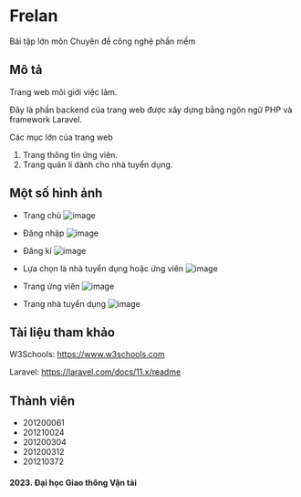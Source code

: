 # Frelan
Bài tập lớn môn Chuyên đề công nghệ phần mềm

## Mô tả
Trang web môi giới việc làm.

Đây là phần backend của trang web được xây dựng bằng ngôn ngữ PHP và framework Laravel.

Các mục lớn của trang web
  
  1. Trang thông tin ứng viên.
  2. Trang quản lí dành cho nhà tuyển dụng.

## Một số hình ảnh
  * Trang chủ
  ![image](https://github.com/ngquy02/Web_Backend_Frelan/assets/85392867/dea3869d-85d1-4780-b650-ae2937b13065)

  * Đăng nhập
  ![image](https://github.com/ngquy02/Web_Backend_Frelan/assets/85392867/8cfc08df-b2aa-4445-9b2f-fa29b6ee1597)

  * Đăng kí
  ![image](https://github.com/ngquy02/Web_Backend_Frelan/assets/85392867/dc8375fe-e407-47ec-8945-fa38b6b81c69)

  * Lựa chọn là nhà tuyển dụng hoặc ứng viên
  ![image](https://github.com/ngquy02/Web_Backend_Frelan/assets/85392867/40873f72-4a85-4ba0-be73-2c07dc735d06)
  
  * Trang ứng viên
  ![image](https://github.com/ngquy02/Web_Backend_Frelan/assets/85392867/435ae406-755c-4699-be8e-9e7f36b29833)

  * Trang nhà tuyển dụng
  ![image](https://github.com/ngquy02/Web_Backend_Frelan/assets/85392867/1cbe7361-303e-458c-8c86-665cace4895a)


## Tài liệu tham khảo
W3Schools: https://www.w3schools.com

Laravel: https://laravel.com/docs/11.x/readme

## Thành viên
  * 201200061
  * 201210024
  * 201200304
  * 201200312
  * 201210372
  
#### 2023. Đại học Giao thông Vận tải
